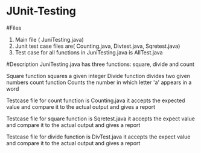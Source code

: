 # JUnit-Testing
#Files
1. Main file ( JuniTesting.java)
2. Junit test case files are( Counting.java, Divtest.java, Sqretest.java)
3. Test case for all functions in JuniTesting.java is AllTest.java


#Description
JuniTesting.java has three functions: square, divide and count
 
Square function squares a given integer
Divide function divides two given numbers
count function Counts the number in which letter 'a' appears in a word

Testcase file for count function is Counting.java it accepts the expected value and compare it to the actual output and gives a report

Testcase file for square function is Sqretest.java it accepts the expect value and compare it to the actual output and gives a report

Testcase file for divide function is DivTest.java it accepts the expect value and compare it to the actual output and gives a report
